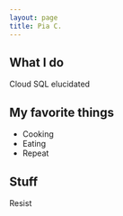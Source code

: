 ```yaml
---
layout: page
title: Pia C. 
---
```


## What I do
Cloud SQL elucidated


## My favorite things
- Cooking
- Eating
- Repeat

## Stuff
Resist
